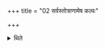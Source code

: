 +++
title = "02 सर्वस्तोत्राणामेष कल्पः"

+++

<details><summary>थिते</summary>

सर्वस्तोत्राणामेष कल्पः २
</details>
